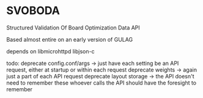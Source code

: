 # SVOBODA
Structured Validation Of Board Optimization Data API

Based almost entire on an early version of GULAG

depends on libmicrohttpd libjson-c

todo:
deprecate config.conf/args -> just have each setting be an API request, either at startup or within each request
deprecate weights -> again just a part of each API request
deprecate layout storage -> the API doesn't need to remember these whoever calls the API should have the foresight to remember
